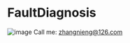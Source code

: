 # FaultDiagnosis
![image](https://user-images.githubusercontent.com/62317833/216763079-b230836d-0037-40cc-94e1-ca5b7ac743ae.png)
Call me: zhangnieng@126.com
